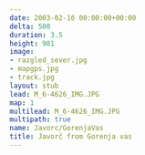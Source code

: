 ```yaml
---
date: 2003-02-16 00:00:00+00:00
delta: 500
duration: 3.5
height: 901
image:
- razgled_sever.jpg
- mapgps.jpg
- track.jpg
layout: stub
lead: M_6-4626_IMG.JPG
map: 1
multilead: M_6-4626_IMG.JPG
multipath: true
name: Javorc/GorenjaVas
title: Javorč from Gorenja vas
---
```


